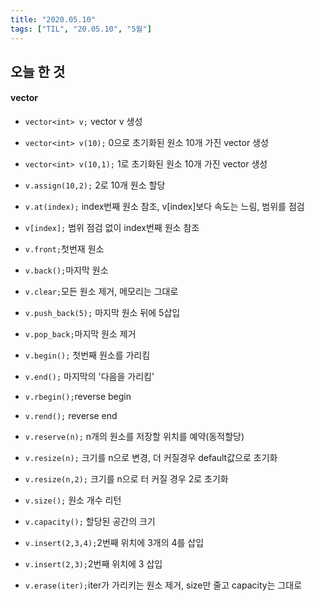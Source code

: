 ```yaml
---
title: "2020.05.10"
tags: ["TIL", "20.05.10", "5월"]
---
```


## 오늘 한 것

#### vector

- `vector<int> v;`  vector v 생성
- `vector<int> v(10);` 0으로 초기화된 원소 10개 가진 vector 생성
- `vector<int> v(10,1);` 1로 초기화된 원소 10개 가진 vector 생성

- `v.assign(10,2);` 2로 10개 원소 할당
- `v.at(index);` index번째 원소 참조, v[index]보다 속도는 느림, 범위를 점검
- `v[index];` 범위 점검 없이 index번째 원소 참조
- `v.front;`첫번재 원소
- `v.back();`마지막 원소
- `v.clear;`모든 원소 제거, 메모리는 그대로
- `v.push_back(5);` 마지막 원소 뒤에 5삽입
- `v.pop_back;`마지막 원소 제거
- `v.begin();` 첫번째 원소를 가리킴
- `v.end();` 마지막의 '다음을 가리킴'
- `v.rbegin();`reverse begin
- `v.rend();` reverse end
- `v.reserve(n);` n개의 원소를 저장할 위치를 예약(동적할당)
- `v.resize(n);` 크기를 n으로 변경, 더 커질경우 default값으로 초기화
- `v.resize(n,2);` 크기를 n으로 터 커질 경우 2로 초기화
- `v.size();` 원소 개수 리턴
- `v.capacity();` 할당된 공간의 크기
- `v.insert(2,3,4);`2번째 위치에 3개의 4를 삽입
- `v.insert(2,3);`2번째 위치에 3 삽입
- `v.erase(iter);`iter가 가리키는 원소 제거, size만 줄고 capacity는 그대로